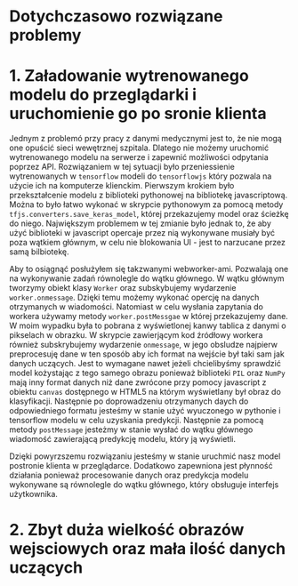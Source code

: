 # Dotychczasowo rozwiązane problemy

# 1. Załadowanie wytrenowanego modelu do przeglądarki i uruchomienie go po sronie klienta 

Jednym z problemó przy pracy z danymi medycznymi jest to, że nie mogą one opuścić sieci wewętrznej szpitala. Dlatego nie możemy uruchomić wytrenowanego modelu na serwerze i zapewnić możliwości odpytania poprzez API. Rozwiązaniem w tej sytuacji było przeniessienie wytrenowanych w `tensorflow` modeli do `tensorflowjs` który pozwala na użycie ich na komputerze klienckim. Pierwszym krokiem było przekształcenie modelu z biblioteki pythonowej na bibliotekę javascriptową. Można to było łatwo wykonać w skrypcie pythonowym za pomocą metody `tfjs.converters.save_keras_model`, której przekazujemy model oraz ścieżkę do niego. Największym problemem w tej zmianie było jednak to, że aby użyć biblioteki w javascript opercaje przez nią wykonywane musiały być poza wątkiem głównym, w celu nie blokowania UI - jest to narzucane przez samą bilbiotekę.

Aby to osiągnąć posłużyłem się takzwanymi webworker-ami. Pozwalają one na wykonywanie zadań równolegle do wątku głównego.  W wątku głównym tworzymy obiekt  klasy `Worker` oraz subskybujemy wydarzenie `worker.onmessage`. Dzięki temu możemy wykonać opercję na danych otrzymanych w wiadomości. Natomiast w celu wysłania zapytania do workera używamy metody `worker.postMessgae` w której przekazujemy dane. W moim wypadku była to pobrana z wyświetlonej kanwy tablica z danymi o pikselach w obrazku. W skrypcie zawierjącym kod źródłowy workera również subskrybujemy wydarzenie `onmessage`, w jego obsludze najpierw preprocesuję dane w ten sposób aby ich format na wejście był taki sam jak danych uczących. Jest to wymagane nawet jeżeli chcielibyśmy sprawdzić model kożystając z tego samego obrazu ponieważ biblioteki `PIL` oraz `NumPy` mają inny format danych niż dane zwrócone przy pomocy javascript z obiektu `canvas` dostępnego w HTML5 na którym wyświetlany był obraz do klasyfikacji. Następnie po doprowadzeniu otrzymanych daych do odpowiedniego formatu jesteśmy w stanie użyć wyuczonego w pythonie i tensorflow modelu w celu uzyskania predykcji. Następnie za pomocą metody `postMessage` jesteżmy w stanie wysłać do wątku głównego wiadomość zawierającą predykcję modelu, który ją wyświetli.

Dzięki powyrzszemu rozwiązaniu jesteśmy w stanie uruchmić nasz model postronie klienta w przeglądarce. Dodatkowo zapewniona jest płynność działania ponieważ procesowanie danych oraz predykcja modelu wykonywane są równolegle do wątku głównego, który obsługuje interfejs użytkownika.

# 2. Zbyt duża wielkość obrazów wejsciowych oraz mała ilość danych uczących 
